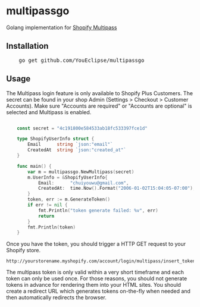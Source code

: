 multipassgo
============

 Golang implementation for  [Shopify Multipass](https://help.shopify.com/api/reference/multipass) 



## Installation
<pre>
    go get github.com/YouEclipse/multipassgo
</pre>

## Usage

The Multipass login feature is only available to Shopify Plus Customers. The secret can be found in your shop Admin (Settings > Checkout > Customer Accounts).
Make sure "Accounts are required" or "Accounts are optional" is selected and Multipass is enabled.

``` go

	const secret = "4c191800e584533ab18fc533397fce1d"

	type ShopifyUserInfo struct {
		Email      string `json:"email"`
		CreatedAt  string `json:"created_at"`
	}

	func main() { 
		var m = multipassgo.NewMultipass(secret)
		m.UserInfo = &ShopifyUserInfo{
			Email:      "chuiyouwu@gmail.com",
			CreatedAt:  time.Now().Format("2006-01-02T15:04:05-07:00"),
		}
		token, err := m.GenerateToken()
		if err != nil {
			fmt.Println("token generate failed: %v", err)
			return
		}
		fmt.Println(token)
	}

```
Once you have the token, you should trigger a HTTP GET request to your Shopify store.

```
http://yourstorename.myshopify.com/account/login/multipass/insert_token_here

```

The multipass token is only valid within a very short timeframe and each token can only be used once. For those reasons, you should not generate tokens in advance for rendering them into your HTML sites. You should create a redirect URL which generates tokens on-the-fly when needed and then automatically redirects the browser.